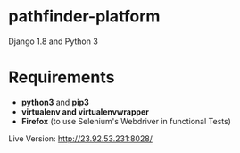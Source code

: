 # pathfinder-platform


Django 1.8 and Python 3

Requirements
============

- **python3** and **pip3**
- **virtualenv and virtualenvwrapper**
- **Firefox** (to use Selenium's Webdriver in functional Tests)

Live Version: http://23.92.53.231:8028/
